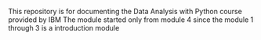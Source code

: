 This repository is for documenting the Data Analysis with Python course provided by IBM
The module started only from module 4 since the module 1 through 3 is a introduction module
